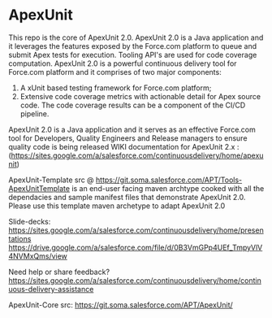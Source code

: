 ApexUnit
========
This repo is the core of ApexUnit 2.0. ApexUnit 2.0 is a Java application and it leverages the features exposed by the Force.com platform to queue and submit Apex tests for execution. Tooling API's are used for code coverage computation. 
ApexUnit 2.0 is a powerful continuous delivery tool for Force.com platform and it comprises of two major components:
1. A xUnit based testing framework for Force.com platform; 
2. Extensive code coverage metrics with actionable detail for Apex source code. The code coverage results can be a component of the CI/CD pipeline.

ApexUnit 2.0 is a Java application and it serves as an effective Force.com tool for Developers, Quality Engineers and Release managers to ensure quality code is being released
WIKI documentation for ApexUnit 2.x : (https://sites.google.com/a/salesforce.com/continuousdelivery/home/apexunit) 

ApexUnit-Template src @ https://git.soma.salesforce.com/APT/Tools-ApexUnitTemplate is an end-user facing maven archtype cooked with all the dependacies and sample manifest files that demonstrate ApexUnit 2.0. Please use this template maven archetype to adapt ApexUnit 2.0

Slide-decks: https://sites.google.com/a/salesforce.com/continuousdelivery/home/presentations
https://drive.google.com/a/salesforce.com/file/d/0B3VmGPp4UEf_TmpyVlV4NVMxQms/view

Need help or share feedback? https://sites.google.com/a/salesforce.com/continuousdelivery/home/continuous-delivery-assistance

ApexUnit-Core src: https://git.soma.salesforce.com/APT/ApexUnit/
